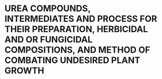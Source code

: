 # UREA COMPOUNDS, INTERMEDIATES AND PROCESS FOR THEIR PREPARATION, HERBICIDAL AND OR FUNGICIDAL COMPOSITIONS, AND METHOD OF COMBATING UNDESIRED PLANT GROWTH